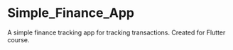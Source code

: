 # Simple_Finance_App

A simple finance tracking app for tracking transactions. Created for Flutter course.
